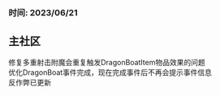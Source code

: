 ### 时间: 2023/06/21
## 主社区
修复多重射击附魔会重复触发DragonBoatItem物品效果的问题  
优化DragonBoat事件完成，现在完成事件后不再会提示事件信息  
反作弊已更新  
